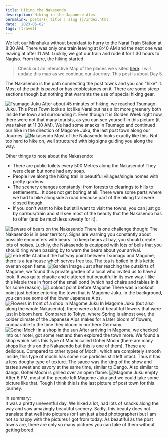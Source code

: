 ```yaml
---
title: Hiking the Nakasendo
description: Hiking in the Japanese Alps
permalink: posts/{{ title | slug }}/index.html
date: '2023-05-02'
tags: [travel]
---
```


We  left our Minshuku without breakfast to hurry to the Narai Train Station at 8:30 AM. There was only one train leaving at 8:40 AM and the next one was leaving at after 11 AM. Luckily, we got our train and rode it for 1:30 hours to Nagiso. From there, the hiking started.

> Check out an interactive Map of the places we visited [here](https://wanderlog.com/view/ipgoeoyijw/japan-trip/shared). I will update this map as we continue our Journey. This post is about Day 5.

The Nakasendo is the path connecting the post towns and you can "hike" it. Most of the path is paved or has cobblestones on it. There are some steep sections though but nothing that warrants the use of special hiking gear.

![Tsumago Juku](/images/japan05/2023-05-02_113201_00.JPG)
After about 45 minutes of hiking, we reached Tsumago-Juku. This Post Town looks a lot like Narai but has a lot more greenery both inside the town and surrounding it. Even though it is Golden Week right now, there were not that many tourists, as you can see yourself in this picture (it was taken at 11:30 AM). We had some snacks in Tsumago and continued our hike in the direction of Magome Juku, the last post town along our Journey.
![Nakasendo](/images/japan05/2023-05-02_122118_00.JPG)
Most of the Nakasendo looks exactly like this. Not too hard to hike on, well structured with big signs guiding you along the way.

Other things to note about the Nakasendo:

- There are public toilets every 500 Metres along the Nakasendo! They were clean but none had any soap.
- People live along the hiking trail in beautiful villages/single homes with pretty gardens.
- The scenery changes constantly: from forests to clearings to hills to settlements… It does not get boring at all. There were some parts where we had to hike alongside a road because part of the hiking trail were closed though.
- If you don't want to hike but still want to visit the towns, you can just go by car/bus/train and still see most of the beauty that the Nakasendo has to offer (and be much less sweaty for it).

![Beware of bears on the Nakasendo](/images/japan05/2023-05-02_143223_00.JPG)
There is one challenge though: The Nakasendo is in bear territory. Signs are warning you constantly about possible encounters with bears. To keep bears at bay, you should create lots of noises. Luckily, the Nakasendo is equipped with lots of bells that you should ring when passing by to warn the bears about your arrival.
![Tea kettle](/images/japan05/2023-05-02_133755_00.JPG)
At about the halfway point between Tsumago and Magome, there is a tea house which serves free tea. The tea is boiled in this kettle over an open flame.
![Garden Image](/images/japan05/2023-05-02_142630_00.JPG)
Just after reaching the outskirts of Magome, we found this private garden of a local who invited us to have a look. It was quite chaotic and cluttered but beautiful in its own way. I like this Maple tree in front of the small pond (which had chairs and tables in it for some reason).
![Lookout point before Magome](/images/japan05/2023-05-02_144837_00.JPG)
There was a lookout point just before entering the town that is Magome Juku. In the background, you can see some of the lower Japanese Alps.
![Flowers in front of a shop in Magome Juku](/images/japan05/2023-05-02_161917_00.JPG)
In Magome Juku (but also along the whole Nakasendo), there were a lot of beautiful flowers that were just in bloom here. Compared to Tokyo, where Spring is almost over, the colder climate of the Japanese Alps makes for a later bloom of flowers, comparable to the time they bloom in northern Germany.
![Gohei Mochi in a shop in the sun](/images/japan05/2023-05-02_161209_00.JPG)
After arriving in Magome, we checked into our hotel, got some rest and then explored the town more. We found a shop which sells this type of Mochi called Gohei Mochi (there are many shops like this on the Nakasendo but this is one of them). These are delicious. Compared to other types of Mochi, which are completely smooth inside, this type of mochi has some rice particles still left intact. Thus it has a less doughy type of texture. The sauce was the king of the show and tastes sweet and savory at the same time, similar to Dango. Also similar to dango, Gohei Mochi is grilled over an open flame.
![Magome Juku empty](/images/japan05/2023-05-02_181021_00.JPG)
After 6 PM, most of the people left Magome Juku and we could take some picture like that. Tough I think this is the last picture of post town for this journey.

In summary:  
It was a pretty uneventful day. We hiked a lot, had lots of snacks along the way and saw amazingly beautiful scenery. Sadly, this beauty does not translate that well into pictures (or I am just a bad photographer) but I am not so happy with the pictures I got from today. As beautiful as the post towns are, there are only so many pictures you can take of them without getting bored.